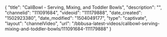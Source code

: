 {
    "title": "CaliBowl - Serving, Mixing, and Toddler Bowls",
    "description": "",
    "channelid": "111091684",
    "videoid": "111179888",
    "date_created": "1502923380",
    "date_modified": "1504049177",
    "type": "captivate",
    "layout": "channelVideo",
    "url": "\/bbbusa-latest-videos\/calibowl-serving-mixing-and-toddler-bowls\/111091684-111179888"
}